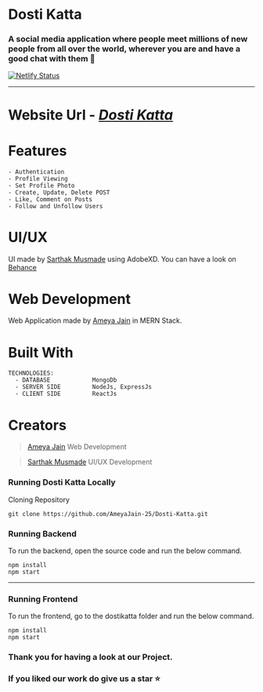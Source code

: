 # Dosti Katta
### A social media application where people meet millions of new people from all over the world, wherever you are and have a good chat with them 👬

[![Netlify Status](https://api.netlify.com/api/v1/badges/55b3548f-b1d2-491f-b6a1-25e26c84f920/deploy-status)](https://app.netlify.com/sites/dostikatta/deploys)


---
# Website Url - <em>[Dosti Katta](https://dostikatta.netlify.app/)</em>


# Features
```
- Authentication
- Profile Viewing
- Set Profile Photo
- Create, Update, Delete POST
- Like, Comment on Posts
- Follow and Unfollow Users
```


# UI/UX
UI made by [Sarthak Musmade](https://github.com/Sarthak1812) using AdobeXD. You can have a look on [Behance](https://www.behance.net/gallery/113668161/Dosti-Katta)

# Web Development
Web Application made by [Ameya Jain](https://github.com/AmeyaJain-25) in MERN Stack. 


# Built With
```
TECHNOLOGIES:
  - DATABASE            MongoDb
  - SERVER SIDE         NodeJs, ExpressJs
  - CLIENT SIDE         ReactJs
```


# Creators

>[Ameya Jain](https://github.com/AmeyaJain-25)
Web Development
 
>[Sarthak Musmade](https://github.com/Sarthak1812)
UI/UX Development 
 



### Running Dosti Katta Locally
Cloning Repository
```
git clone https://github.com/AmeyaJain-25/Dosti-Katta.git
``` 

### Running Backend
To run the backend, open the source code and run the below command.
```
npm install
npm start
```



---
### Running Frontend
To run the frontend, go to the dostikatta folder and run the below command.
```
npm install
npm start
```


### Thank you for having a look at our Project.
### If you liked our work do give us a star :star: